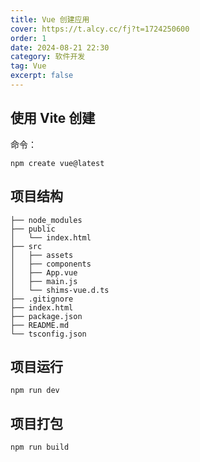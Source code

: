 ```yaml
---
title: Vue 创建应用
cover: https://t.alcy.cc/fj?t=1724250600
order: 1
date: 2024-08-21 22:30
category: 软件开发
tag: Vue
excerpt: false
---
```


## 使用 Vite 创建

命令：

```shell
npm create vue@latest
```

## 项目结构

```
├── node_modules
├── public
│   └── index.html
├── src
│   ├── assets
│   ├── components
│   ├── App.vue
│   ├── main.js
│   └── shims-vue.d.ts
├── .gitignore
├── index.html
├── package.json
├── README.md
└── tsconfig.json
```

## 项目运行

```shell
npm run dev
```

## 项目打包

```shell
npm run build
```